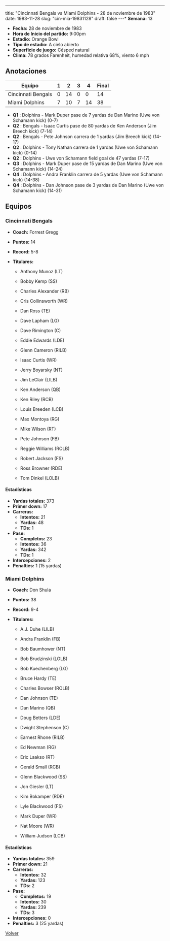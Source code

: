 ---
title: "Cincinnati Bengals vs Miami Dolphins - 28 de noviembre de 1983"
date: 1983-11-28
slug: "cin-mia-19831128"
draft: false
---* **Semana:** 13
* **Fecha:** 28 de noviembre de 1983
* **Hora de Inicio del partido:** 9:00pm
* **Estadio:** Orange Bowl
* **Tipo de estadio:** A cielo abierto
* **Superficie de juego:** Césped natural
* **Clima:** 78 grados Farenheit, humedad relativa 68%, viento 6 mph




## Anotaciones
| Equipo | 1 | 2 | 3 | 4 | Final |
|--------|---|---|---|---|-------|
| Cincinnati Bengals  | 0 | 14 | 0 | 0  | 14 |
| Miami Dolphins  | 7 | 10 | 7 | 14  | 38 |
* **Q1** : Dolphins - Mark Duper pase de 7 yardas de Dan Marino (Uwe von Schamann kick) (0-7)
* **Q2** : Bengals - Isaac Curtis pase de 80 yardas de Ken Anderson (Jim Breech kick) (7-14)
* **Q2** : Bengals - Pete Johnson carrera de 1 yardas (Jim Breech kick) (14-17)
* **Q2** : Dolphins - Tony Nathan carrera de 1 yardas (Uwe von Schamann kick) (0-14)
* **Q2** : Dolphins - Uwe von Schamann field goal de 47 yardas (7-17)
* **Q3** : Dolphins - Mark Duper pase de 15 yardas de Dan Marino (Uwe von Schamann kick) (14-24)
* **Q4** : Dolphins - Andra Franklin carrera de 5 yardas (Uwe von Schamann kick) (14-38)
* **Q4** : Dolphins - Dan Johnson pase de 3 yardas de Dan Marino (Uwe von Schamann kick) (14-31)


## Equipos


### Cincinnati Bengals
* **Coach:** Forrest Gregg
* **Puntos:** 14
* **Record:** 5-8
* **Titulares:** 

  * Anthony Munoz (LT) 

  * Bobby Kemp (SS) 

  * Charles Alexander (RB) 

  * Cris Collinsworth (WR) 

  * Dan Ross (TE) 

  * Dave Lapham (LG) 

  * Dave Rimington (C) 

  * Eddie Edwards (LDE) 

  * Glenn Cameron (RILB) 

  * Isaac Curtis (WR) 

  * Jerry Boyarsky (NT) 

  * Jim LeClair (LILB) 

  * Ken Anderson (QB) 

  * Ken Riley (RCB) 

  * Louis Breeden (LCB) 

  * Max Montoya (RG) 

  * Mike Wilson (RT) 

  * Pete Johnson (FB) 

  * Reggie Williams (ROLB) 

  * Robert Jackson (FS) 

  * Ross Browner (RDE) 

  * Tom Dinkel (LOLB) 

#### Estadísticas
* **Yardas totales:** 373
* **Primer down:** 17
* **Carreras:**
  * **Intentos:** 21
  * **Yardas:** 48
  * **TDs:** 1
* **Pase:**
  * **Completos:** 23
  * **Intentos:** 36
  * **Yardas:** 342
  * **TDs:** 1
* **Intercepciones:** 2
* **Penalties:** 1 (15 yardas)

### Miami Dolphins
* **Coach:** Don Shula
* **Puntos:** 38
* **Record:** 9-4
* **Titulares:** 

  * A.J. Duhe (LILB) 

  * Andra Franklin (FB) 

  * Bob Baumhower (NT) 

  * Bob Brudzinski (LOLB) 

  * Bob Kuechenberg (LG) 

  * Bruce Hardy (TE) 

  * Charles Bowser (ROLB) 

  * Dan Johnson (TE) 

  * Dan Marino (QB) 

  * Doug Betters (LDE) 

  * Dwight Stephenson (C) 

  * Earnest Rhone (RILB) 

  * Ed Newman (RG) 

  * Eric Laakso (RT) 

  * Gerald Small (RCB) 

  * Glenn Blackwood (SS) 

  * Jon Giesler (LT) 

  * Kim Bokamper (RDE) 

  * Lyle Blackwood (FS) 

  * Mark Duper (WR) 

  * Nat Moore (WR) 

  * William Judson (LCB) 

#### Estadísticas
* **Yardas totales:** 359
* **Primer down:** 21
* **Carreras:**
  * **Intentos:** 32
  * **Yardas:** 123
  * **TDs:** 2
* **Pase:**
  * **Completos:** 19
  * **Intentos:** 30
  * **Yardas:** 239
  * **TDs:** 3
* **Intercepciones:** 0
* **Penalties:** 3 (25 yardas)


[Volver](/historia/1983)
